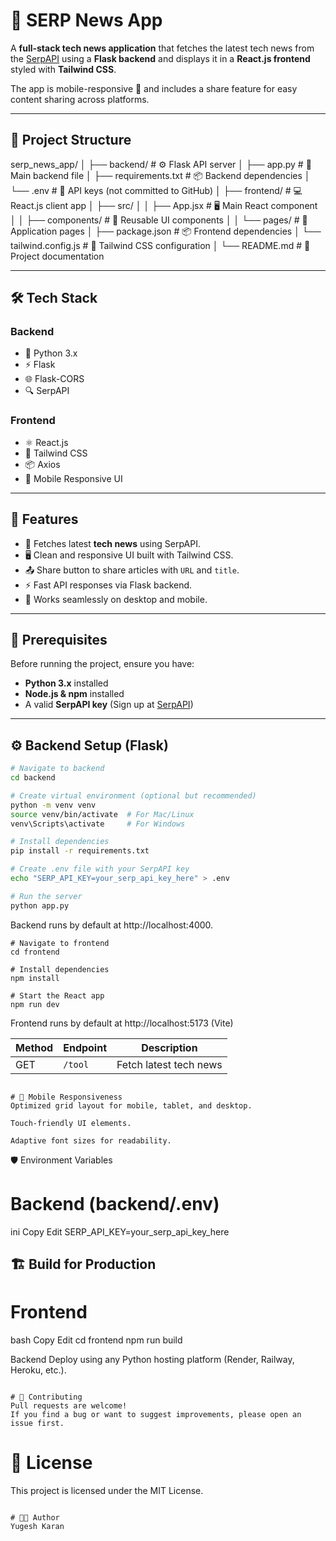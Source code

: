 # 📰 SERP News App

A **full-stack tech news application** that fetches the latest tech news from the [SerpAPI](https://serpapi.com/) using a **Flask backend** and displays it in a **React.js frontend** styled with **Tailwind CSS**.  

The app is mobile-responsive 📱 and includes a share feature for easy content sharing across platforms.

---

## 📂 Project Structure

serp_news_app/
│
├── backend/                # ⚙️ Flask API server
│   ├── app.py               # 🚀 Main backend file
│   ├── requirements.txt     # 📦 Backend dependencies
│   └── .env                 # 🔑 API keys (not committed to GitHub)
│
├── frontend/                # 💻 React.js client app
│   ├── src/
│   │   ├── App.jsx          # 🖥️ Main React component
│   │   ├── components/      # 🧩 Reusable UI components
│   │   └── pages/           # 📄 Application pages
│   ├── package.json         # 📦 Frontend dependencies
│   └── tailwind.config.js   # 🎨 Tailwind CSS configuration
│
└── README.md                # 📜 Project documentation



---

## 🛠 Tech Stack

### **Backend**
- 🐍 Python 3.x
- ⚡ Flask
- 🌐 Flask-CORS
- 🔍 SerpAPI

### **Frontend**
- ⚛️ React.js
- 🎨 Tailwind CSS
- 📦 Axios
- 📱 Mobile Responsive UI

---

## 🚀 Features
- 🔎 Fetches latest **tech news** using SerpAPI.
- 🖥 Clean and responsive UI built with Tailwind CSS.
- 📤 Share button to share articles with `URL` and `title`.
- ⚡ Fast API responses via Flask backend.
- 📱 Works seamlessly on desktop and mobile.

---

## 📌 Prerequisites

Before running the project, ensure you have:

- **Python 3.x** installed
- **Node.js & npm** installed
- A valid **SerpAPI key** (Sign up at [SerpAPI](https://serpapi.com/))

---

## ⚙️ Backend Setup (Flask)

```bash
# Navigate to backend
cd backend

# Create virtual environment (optional but recommended)
python -m venv venv
source venv/bin/activate  # For Mac/Linux
venv\Scripts\activate     # For Windows

# Install dependencies
pip install -r requirements.txt

# Create .env file with your SerpAPI key
echo "SERP_API_KEY=your_serp_api_key_here" > .env

# Run the server
python app.py
```

Backend runs by default at http://localhost:4000.

```
# Navigate to frontend
cd frontend

# Install dependencies
npm install

# Start the React app
npm run dev
```

Frontend runs by default at http://localhost:5173 (Vite) 

| Method | Endpoint | Description            |
| ------ | -------- | ---------------------- |
| GET    | `/tool`  | Fetch latest tech news |

```

# 📱 Mobile Responsiveness
Optimized grid layout for mobile, tablet, and desktop.

Touch-friendly UI elements.

Adaptive font sizes for readability.
```

🛡 Environment Variables
# Backend (backend/.env)
ini
Copy
Edit
SERP_API_KEY=your_serp_api_key_here

## 🏗 Build for Production
# Frontend
bash
Copy
Edit
cd frontend
npm run build

Backend Deploy using any Python hosting platform (Render, Railway, Heroku, etc.).

```

# 🤝 Contributing
Pull requests are welcome!
If you find a bug or want to suggest improvements, please open an issue first.

```

# 📜 License
This project is licensed under the MIT License.

```

# 👨‍💻 Author
Yugesh Karan

```






















